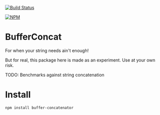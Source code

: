 [![Build Status](https://travis-ci.org/Shahor/BufferConcat.svg?branch=master)](https://travis-ci.org/Shahor/BufferConcat)


[![NPM](https://nodei.co/npm/buffer-concatenator.png?downloads=true)](https://nodei.co/npm/buffer-concatenator.png?downloads=true)

# BufferConcat

For when your string needs ain't enough!

But for real, this package here is made as an experiment.
Use at your own risk.

TODO: Benchmarks against string concatenation

# Install 

```npm install buffer-concatenator```
